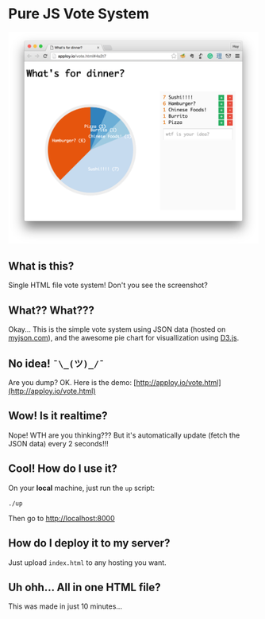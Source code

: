 # Pure JS Vote System

![](screenshot.png)

## What is this?
Single HTML file vote system! Don't you see the screenshot?

## What?? What???
Okay... This is the simple vote system using JSON data (hosted on [myjson.com](http://myjson.com)), and the awesome pie chart for visuallization using [D3.js](http://d3js.org).

## No idea! `¯\_(ツ)_/¯`
Are you dump? OK. Here is the demo: [http://apploy.io/vote.html](http://apploy.io/vote.html)

## Wow! Is it realtime?
Nope! WTH are you thinking??? But it's automatically update (fetch the JSON data) every 2 seconds!!!

## Cool! How do I use it?
On your **local** machine, just run the `up` script:

```
./up
```

Then go to [http://localhost:8000](http://localhost:8000)

## How do I deploy it to my server?
Just upload `index.html` to any hosting you want.

## Uh ohh... All in one HTML file?
This was made in just 10 minutes...
